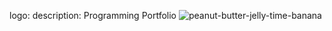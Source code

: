 logo: 
description: Programming Portfolio
![peanut-butter-jelly-time-banana](https://github.com/user-attachments/assets/6c08909e-b85a-49c1-92db-997016de6c82)
